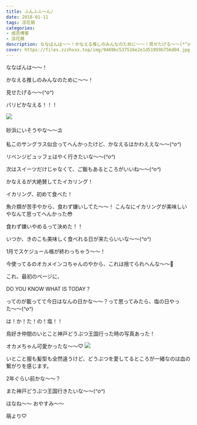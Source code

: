 ```yaml
---
title: ふんふふ〜ん♪
date: 2018-01-11
tags: 涼花萌
categories: 
- 成员博客
- 涼花萌
description: ななばんは〜〜！かなえる推しのみんなのために〜〜！見せたげる〜〜(*^o^*)パリピかなえる！！！砂浜にいそうやな〜〜⛱私このサングラス似合ってへんかったけど、かなえるはかわ...
cover: https://files.zzzhxxx.top/img/9469bc537516e2e1d51959b756d04.jpg 
---
```





ななばんは〜〜！



かなえる推しのみんなのために〜〜！

見せたげる〜〜(*^o^*)

パリピかなえる！！！

![](https://files.zzzhxxx.top/img/9469bc537516e2e1d51959b756d04.jpg)




砂浜にいそうやな〜〜⛱



私このサングラス似合ってへんかったけど、かなえるはかわええな〜〜(*^o^*)





リベンジビュッフェはやく行きたいな〜〜(*^o^*)



次はスイーツだけじゃなくて、ご飯もあるところがいいね〜〜(*^o^*)




かなえるが大絶賛してたイカリング！



イカリング、初めて食べた！ 


魚介類が苦手やから、食わず嫌いしてた〜〜！
こんなにイカリングが美味しいやなんて思ってへんかった😳



食わず嫌いやめるって決めた！！



いつか、きのこも美味しく食べれる日が来たらいいな〜〜(*^o^*)






1月でスケジュール帳が終わっちゃう〜〜！



今使ってるのオカメインコちゃんのやから、これは捨てられへんな〜〜🐥



これ、最初のページに、

DO YOU KNOW WHAT IS TODAY？

ってのが載ってて今日はなんの日かな〜〜？って思ってみたら、塩の日やった〜〜(*^o^*)




は！か！た！の！塩！！








鳥好き仲間のいとこと神戸どうぶつ王国行った時の写真あった！



オカメちゃん可愛かったな〜〜♡
![](https://files.zzzhxxx.top/img/9469bc537516e2e1d51959b756d04-01.jpg)




いとこと服も髪型も全然違うけど、どうぶつを愛してるところが一緒なのは血の繋がりを感じます。



2年ぐらい前かな〜〜？




また神戸どうぶつ王国行きたいな〜〜(*^o^*)





ほなね〜〜
おやすみ〜〜


萌より♡


